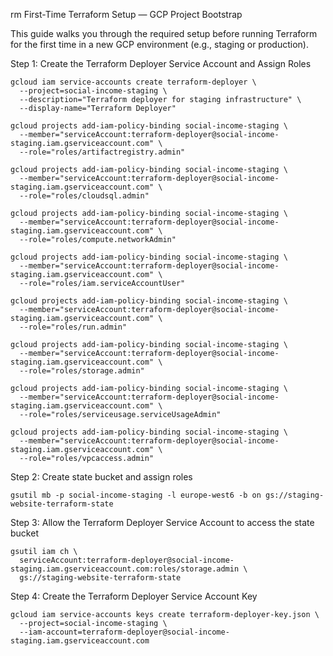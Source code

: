 rm First-Time Terraform Setup — GCP Project Bootstrap

This guide walks you through the required setup before running Terraform
for the first time in a new GCP environment (e.g., staging or
production).

Step 1: Create the Terraform Deployer Service Account and Assign Roles

```
gcloud iam service-accounts create terraform-deployer \
  --project=social-income-staging \
  --description="Terraform deployer for staging infrastructure" \
  --display-name="Terraform Deployer"
```

```
gcloud projects add-iam-policy-binding social-income-staging \
  --member="serviceAccount:terraform-deployer@social-income-staging.iam.gserviceaccount.com" \
  --role="roles/artifactregistry.admin"
```

```
gcloud projects add-iam-policy-binding social-income-staging \
  --member="serviceAccount:terraform-deployer@social-income-staging.iam.gserviceaccount.com" \
  --role="roles/cloudsql.admin"
```

```
gcloud projects add-iam-policy-binding social-income-staging \
  --member="serviceAccount:terraform-deployer@social-income-staging.iam.gserviceaccount.com" \
  --role="roles/compute.networkAdmin"
```

```
gcloud projects add-iam-policy-binding social-income-staging \
  --member="serviceAccount:terraform-deployer@social-income-staging.iam.gserviceaccount.com" \
  --role="roles/iam.serviceAccountUser"
```

```
gcloud projects add-iam-policy-binding social-income-staging \
  --member="serviceAccount:terraform-deployer@social-income-staging.iam.gserviceaccount.com" \
  --role="roles/run.admin"
```

```
gcloud projects add-iam-policy-binding social-income-staging \
  --member="serviceAccount:terraform-deployer@social-income-staging.iam.gserviceaccount.com" \
  --role="roles/storage.admin"
```

```
gcloud projects add-iam-policy-binding social-income-staging \
  --member="serviceAccount:terraform-deployer@social-income-staging.iam.gserviceaccount.com" \
  --role="roles/serviceusage.serviceUsageAdmin"
```

```
gcloud projects add-iam-policy-binding social-income-staging \
  --member="serviceAccount:terraform-deployer@social-income-staging.iam.gserviceaccount.com" \
  --role="roles/vpcaccess.admin"
```

Step 2: Create state bucket and assign roles

```
gsutil mb -p social-income-staging -l europe-west6 -b on gs://staging-website-terraform-state
```

Step 3: Allow the Terraform Deployer Service Account to access the state
bucket

```
gsutil iam ch \
  serviceAccount:terraform-deployer@social-income-staging.iam.gserviceaccount.com:roles/storage.admin \
  gs://staging-website-terraform-state
```

Step 4: Create the Terraform Deployer Service Account Key

```
gcloud iam service-accounts keys create terraform-deployer-key.json \
  --project=social-income-staging \
  --iam-account=terraform-deployer@social-income-staging.iam.gserviceaccount.com
```
